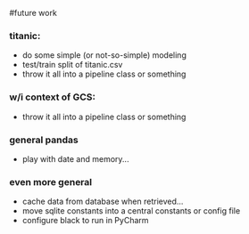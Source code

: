 
#future work 
### titanic:
* do some simple (or not-so-simple) modeling 
* test/train split of titanic.csv
*  throw it all into a pipeline class or something

### w/i context of GCS:
*  throw it all into a pipeline class or something


### general pandas
* play with date and memory...


### even more general
* cache data from database when retrieved...
* move sqlite constants into a central constants or config file
* configure black to run in PyCharm